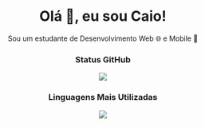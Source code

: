 <h1 align="center">Olá 👋, eu sou Caio!</h1>
<p align="center">Sou um estudante de Desenvolvimento Web 🌐 e Mobile 📱</p>

<h3 align="center">Status GitHub</h3>
<p align="center">
    <img src="https://github-readme-stats.vercel.app/api?username=CaioGui123&show_icons=true&theme=radical">
</p>

<h3 align="center">Linguagens Mais Utilizadas</h3>
<p align="center">
    <img src="https://github-readme-stats.vercel.app/api/top-langs/?username=CaioGui123&langs_count=8">
</p>
